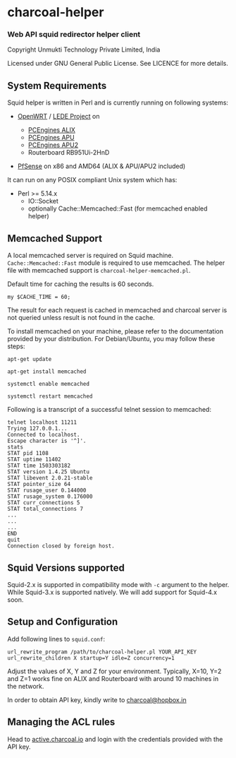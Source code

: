 # charcoal-helper
### Web API squid redirector helper client

Copyright Unmukti Technology Private Limited, India

Licensed under GNU General Public License. See LICENCE for more details.

## System Requirements

Squid helper is written in Perl and is currently running on following systems:

* [OpenWRT](http://openwrt.org) / [LEDE Project](http://lede-project.org) on
    - [PCEngines ALIX](http://pcengines.ch/alix.htm)
    - [PCEngines APU](http://pcengines.ch/apu.htm)
    - [PCEngines APU2](http://pcengines.ch/apu2.htm)
    - Routerboard RB951Ui-2HnD

* [PfSense](http://pfsense.org) on x86 and AMD64 (ALIX & APU/APU2 included)

It can run on any POSIX compliant Unix system which has:

+ Perl >= 5.14.x
    - IO::Socket
    - optionally Cache::Memcached::Fast (for memcached enabled helper)

## Memcached Support
A local memcached server is required on Squid machine. `Cache::Memcached::Fast` module is required to use memcached. The helper file with memcached support is `charcoal-helper-memcached.pl`.

Default time for caching the results is 60 seconds.

`my $CACHE_TIME = 60;`

The result for each request is cached in memcached and charcoal server is not queried unless result is not found in the cache.

To install memcached on your machine, please refer to the documentation provided by your distribution. For Debian/Ubuntu, you may follow these steps:

`apt-get update`

`apt-get install memcached`

`systemctl enable memcached`

`systemctl restart memcached`

Following is a transcript of a successful telnet session to memcached:

```
telnet localhost 11211
Trying 127.0.0.1...
Connected to localhost.
Escape character is '^]'.
stats
STAT pid 1108
STAT uptime 11402
STAT time 1503303182
STAT version 1.4.25 Ubuntu
STAT libevent 2.0.21-stable
STAT pointer_size 64
STAT rusage_user 0.144000
STAT rusage_system 0.176000
STAT curr_connections 5
STAT total_connections 7
...
...
...
END
quit
Connection closed by foreign host.
```

## Squid Versions supported

Squid-2.x is supported in compatibility mode with `-c` argument to the helper. While Squid-3.x is supported natively.
We will add support for Squid-4.x soon.

## Setup and Configuration
Add following lines to `squid.conf`:

```
url_rewrite_program /path/to/charcoal-helper.pl YOUR_API_KEY
url_rewrite_children X startup=Y idle=Z concurrency=1
```

Adjust the values of X, Y and Z for your environment. Typically, X=10, Y=2 and Z=1 works fine on 
ALIX and Routerboard with around 10 machines in the network.

In order to obtain API key, kindly write to [charcoal@hopbox.in](mailto:charcoal@hopbox.in)

## Managing the ACL rules

Head to [active.charcoal.io](https://active.charcoal.io) and login with the credentials provided with the API key.
